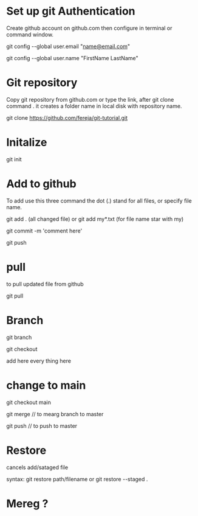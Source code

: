 
# Set up git Authentication
  
  Create github account on github.com then configure in terminal or command window. 

  git config --global user.email "name@email.com"

  git config --global user.name "FirstName LastName"
  

# Git repository
  
  Copy git repository from github.com or type the link, after git clone command . it creates a folder name in local disk with             repository name. 
  
  git clone https://github.com/fereja/git-tutorial.git
  

# Initalize
  
  git init


# Add to github

  To add use this three command the dot (.) stand for all files, or specify file name.
  
  git add . (all changed file) or git add my*.txt (for file name star with my)
  
  git commit -m 'comment here'
  
  git push


# pull
to pull updated file from github

git pull

# Branch
git branch <branchname>
  

git checkout <branchname>

add here every thing here

# change to main

git checkout main

git merge // to mearg branch to master

git push // to push to master

#



# Restore 

cancels add/sataged file 

syntax: git restore path/filename or
        git restore --staged .



# Mereg ?


